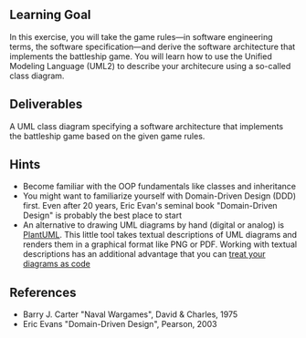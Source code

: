 ## Learning Goal
In this exercise, you will take the game rules&mdash;in software engineering terms, the software specification&mdash;and derive the software architecture that implements the battleship game. You will learn how to use the Unified Modeling Language (UML2) to describe your architecure using a so-called class diagram.

## Deliverables
A UML class diagram specifying a software architecture that implements the battleship game based on the given game rules.

## Hints
* Become familiar with the OOP fundamentals like classes and inheritance
* You might want to familiarize yourself with Domain-Driven Design (DDD) first. Even after 20 years, Eric Evan's seminal book "Domain-Driven Design" is probably the best place to start
* An alternative to drawing UML diagrams by hand (digital or analog) is [PlantUML](https://plantuml.com). This little tool takes textual descriptions of UML diagrams and renders them in a graphical format like PNG or PDF. Working with textual descriptions has an additional advantage that you can [treat your diagrams as code](https://www.writethedocs.org/guide/docs-as-code/)

## References
* Barry J. Carter "Naval Wargames", David & Charles, 1975
* Eric Evans "Domain-Driven Design", Pearson, 2003
